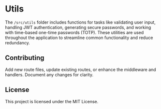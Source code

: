 # Utils

The `/src/utils` folder includes functions for tasks like validating user input, handling JWT authentication, generating secure passwords, and working with time-based one-time passwords (TOTP). These utilities are used throughout the application to streamline common functionality and reduce redundancy.

## Contributing
Add new route files, update existing routes, or enhance the middleware and handlers. Document any changes for clarity.

## License
This project is licensed under the MIT License.